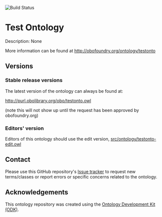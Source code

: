 
![Build Status](https://github.com/cmungall/testonto/workflows/CI/badge.svg)
# Test Ontology

Description: None

More information can be found at http://obofoundry.org/ontology/testonto

## Versions

### Stable release versions

The latest version of the ontology can always be found at:

http://purl.obolibrary.org/obo/testonto.owl

(note this will not show up until the request has been approved by obofoundry.org)

### Editors' version

Editors of this ontology should use the edit version, [src/ontology/testonto-edit.owl](src/ontology/testonto-edit.owl)

## Contact

Please use this GitHub repository's [Issue tracker](https://github.com/cmungall/testonto/issues) to request new terms/classes or report errors or specific concerns related to the ontology.

## Acknowledgements

This ontology repository was created using the [Ontology Development Kit (ODK)](https://github.com/INCATools/ontology-development-kit).